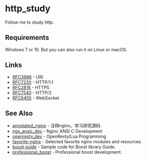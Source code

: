 # http_study
Follow me to study http.

## Requirements
Windows 7 or 10.
But you can also run it on Linux or macOS.

## Links
* [RFC3986](https://tools.ietf.org/html/rfc3986) - URI
* [RFC7230](https://tools.ietf.org/html/rfc7230) - HTTP/1.1
* [RFC2818](https://tools.ietf.org/html/rfc2818) - HTTPS
* [RFC7540](https://tools.ietf.org/html/rfc7540) - HTTP/2
* [RFC6455](https://tools.ietf.org/html/rfc6455) - WebSocket

## See Also
* [annotated_nginx](https://github.com/chronolaw/annotated_nginx) - 注释nginx，学习研究源码
* [ngx_ansic_dev](https://github.com/chronolaw/ngx_ansic_dev) - Nginc ANSI C Development
* [openresty_dev](https://github.com/chronolaw/openresty_dev) - OpenResty/Lua Programming
* [favorite-nginx](https://github.com/chronolaw/favorite-nginx) - Selected favorite nginx modules and resources.
* [boost guide](https://github.com/chronolaw/boost_guide.git) - Sample code for Boost library Guide.
* [professional_boost](https://github.com/chronolaw/professional_boost.git) - Professional boost development.
